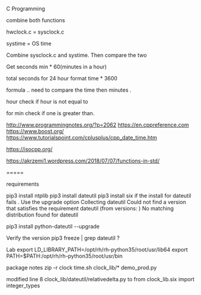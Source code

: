 C Programming



combine both functions 

hwclock.c = sysclock.c

systime = OS time 

Combine sysclock.c and systime. Then compare the two


Get seconds
min * 60(minutes in a hour)


total seconds for 24 hour format 
time * 3600




formula .. need to compare the time then minutes . 


hour check if hour is not equal to 

for min 
check if one is greater than. 

http://www.programmingnotes.org/?p=2062
https://en.cppreference.com
https://www.boost.org/
https://www.tutorialspoint.com/cplusplus/cpp_date_time.htm

https://isocpp.org/

https://akrzemi1.wordpress.com/2018/07/07/functions-in-std/



=====

requirements 

pip3 install ntplib
pip3 install dateutil
pip3 install six 
if the install for dateutil fails . Use the upgrade option 
Collecting dateutil
Could not find a version that satisfies the requirement dateutil (from versions: )
No matching distribution found for dateutil

pip3 install python-dateutil --upgrade

Verify the version 
pip3 freeze | grep dateutil ?




Lab
export LD_LIBRARY_PATH=/opt/rh/rh-python35/root/usr/lib64
export PATH=$PATH:/opt/rh/rh-python35/root/usr/bin



package notes 
zip -r clock time.sh clock_lib/* demo_prod.py

modified line 8 clock_lib/dateutil/relativedelta.py
to from clock_lib.six import integer_types
